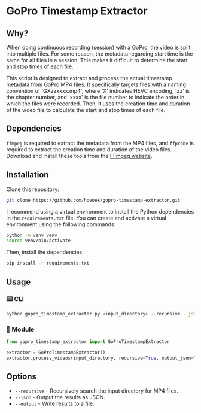 # GoPro Timestamp Extractor

## Why?

When doing continuous recording (session) with a GoPro, the video is split into multiple files. For some reason, the metadata regarding start time is the same for all files in a session. This makes it difficult to determine the start and stop times of each file.

This script is designed to extract and process the actual timestamp metadata from GoPro MP4 files. It specifically targets files with a naming convention of 'GXzzxxxx.mp4', where 'X' indicates HEVC encoding, 'zz' is the chapter number, and 'xxxx' is the file number to indicate the order in which the files were recorded. Then, it uses the creation time and duration of the video file to calculate the start and stop times of each file.

## Dependencies

`ffmpeg` is required to extract the metadata from the MP4 files, and `ffprobe` is required to extract the creation time and duration of the video files. Download and install these tools from the [FFmpeg website](https://ffmpeg.org/download.html).

## Installation

Clone this repository:

```sh
git clone https://github.com/hoeoek/gopro-timestamp-extractor.git
```


I recommend using a virtual environment to install the Python dependencies in the `requirements.txt` file. You can create and activate a virtual environment using the following commands:

```sh
python -m venv venv
source venv/bin/activate
```

Then, install the dependencies:

```sh
pip install -r requirements.txt
```

## Usage

### ⌨️ CLI

```sh
python gopro_timestamp_extractor.py <input_directory> --recursive --json --output <filename>
```

### 🐍 Module

```python
from gopro_timestamp_extractor import GoProTimestampExtractor

extractor = GoProTimestampExtractor()
extractor.process_videos(input_directory, recursive=True, output_json=True, output_filename='output.json')
````

## Options

- `--recursive` - Recursively search the input directory for MP4 files.
- `--json` - Output the results as JSON.
- `--output` - Write results to a file.
